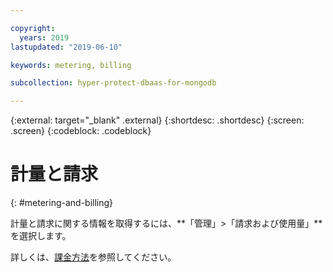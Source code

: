 ```yaml
---

copyright:
  years: 2019
lastupdated: "2019-06-10"

keywords: metering, billing

subcollection: hyper-protect-dbaas-for-mongodb

---
```


{:external: target="_blank" .external}
{:shortdesc: .shortdesc}
{:screen: .screen}
{:codeblock: .codeblock}

# 計量と請求
{: #metering-and-billing}

計量と請求に関する情報を取得するには、**「管理」>「請求および使用量」**を選択します。

詳しくは、[課金方法](https://cloud.ibm.com/docs/billing-usage?topic=billing-usage-charges#charges)を参照してください。
